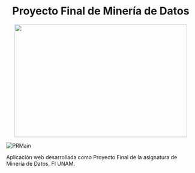<h1 align="center"> Proyecto Final de Minería de Datos </h1>

<p align="center">
  <img width="460" height="300" src="https://user-images.githubusercontent.com/68305096/229203880-6a951dc9-3557-49b6-a37f-df7130eb52d4.PNG">
</p>

![PRMain](https://user-images.githubusercontent.com/68305096/229203880-6a951dc9-3557-49b6-a37f-df7130eb52d4.PNG)


Aplicación web desarrollada como Proyecto Final de la asignatura de Minería de Datos, FI UNAM.
